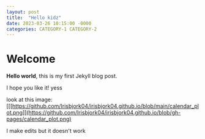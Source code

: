 ```yaml
---
layout: post
title:  "Hello kidz"
date: 2023-03-26 10:15:00 -0000
categories: CATEGORY-1 CATEGORY-2
---
```


# Welcome

**Hello world**, this is my first Jekyll blog post.

I hope you like it!
yess

look at this image: [[[https://github.com/Irisbjork04/irisbjork04.github.io/blob/main/calendar_plot.png]](https://github.com/Irisbjork04/irisbjork04.github.io/blob/gh-pages/calendar_plot.png)


I make edits but it doesn't work

